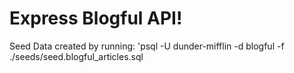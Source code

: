 # Express Blogful API!

Seed Data created by running:
'psql -U dunder-mifflin -d blogful -f ./seeds/seed.blogful_articles.sql
